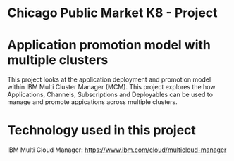 
# Chicago Public Market K8 - Project
# Application promotion model with multiple clusters

This project looks at  the application deployment and promotion model within IBM Multi Cluster Manager (MCM).
This project explores the how Applications, Channels, Subscriptions and Deployables can be used to manage and promote appications across multiple clusters.

# Technology used in this project

IBM Multi Cloud Manager: https://www.ibm.com/cloud/multicloud-manager
 
